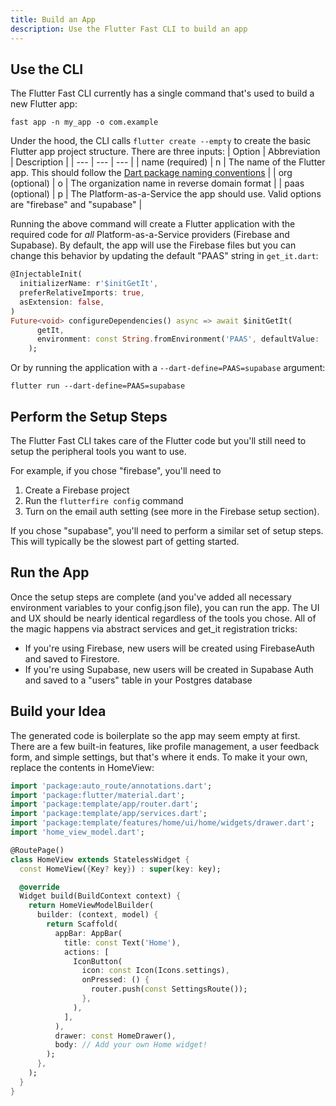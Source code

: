 ```yaml
---
title: Build an App
description: Use the Flutter Fast CLI to build an app
---
```

## Use the CLI
The Flutter Fast CLI currently has a single command that's used to build a new Flutter app:
```
fast app -n my_app -o com.example
```
Under the hood, the CLI calls `flutter create --empty` to create the basic Flutter app project structure. There are three inputs:
| Option | Abbreviation | Description |
| --- | --- | --- | 
| name (required) | n | The name of the Flutter app. This should follow the [Dart package naming conventions](https://dart.dev/tools/pub/pubspec#name) |
| org  (optional) | o | The organization name in reverse domain format |
| paas (optional) | p | The Platform-as-a-Service the app should use. Valid options are "firebase" and "supabase" |

Running the above command will create a Flutter application with the required code for _all_ Platform-as-a-Service providers (Firebase and Supabase). By default, the app will use the Firebase files but you can change this behavior by updating the default "PAAS" string in `get_it.dart`:

```dart
@InjectableInit(
  initializerName: r'$initGetIt', 
  preferRelativeImports: true, 
  asExtension: false, 
)
Future<void> configureDependencies() async => await $initGetIt(
      getIt,
      environment: const String.fromEnvironment('PAAS', defaultValue: 'firebase'), // Change this to supabase
    );
```

Or by running the application with a `--dart-define=PAAS=supabase` argument:
```
flutter run --dart-define=PAAS=supabase
```

## Perform the Setup Steps

The Flutter Fast CLI takes care of the Flutter code but you'll still need to setup the peripheral tools you want to use.

For example, if you chose "firebase", you'll need to 
1. Create a Firebase project
2. Run the  `flutterfire config` command
3. Turn on the email auth setting (see more in the Firebase setup section). 

If you chose "supabase", you'll need to perform a similar set of setup steps. This will typically be the slowest part of getting started.

## Run the App
Once the setup steps are complete (and you've added all necessary environment variables to your config.json file), you can run the app. The UI and UX should be nearly identical regardless of the tools you chose. All of the magic happens via abstract services and get_it registration tricks:

- If you're using Firebase, new users will be created using FirebaseAuth and saved to Firestore. 
- If you're using Supabase, new users will be created in Supabase Auth and saved to a "users" table in your Postgres database

## Build your Idea
The generated code is boilerplate so the app may seem empty at first. There are a few built-in features, like profile management, a user feedback form, and simple settings, but that's where it ends. To make it your own, replace the contents in HomeView:
```dart
import 'package:auto_route/annotations.dart';
import 'package:flutter/material.dart';
import 'package:template/app/router.dart';
import 'package:template/app/services.dart';
import 'package:template/features/home/ui/home/widgets/drawer.dart';
import 'home_view_model.dart';

@RoutePage()
class HomeView extends StatelessWidget {
  const HomeView({Key? key}) : super(key: key);

  @override
  Widget build(BuildContext context) {
    return HomeViewModelBuilder(
      builder: (context, model) {
        return Scaffold(
          appBar: AppBar(
            title: const Text('Home'),
            actions: [
              IconButton(
                icon: const Icon(Icons.settings),
                onPressed: () {
                  router.push(const SettingsRoute());
                },
              ),
            ],
          ),
          drawer: const HomeDrawer(),
          body: // Add your own Home widget!
        );
      },
    );
  }
}

```